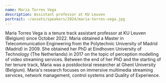 ```yaml
---
name: Maria Torres Vega
description: Assistant professor at KU Leuven
portrait: ~/assets/speakers/2024/maria-torres-vega.jpg
---
```


Maria Torres Vega is a tenure track assistant professor at KU Leuven (Belgium) since October 2022. Maria obtained a Master in Telecommunication Engineering from the Polytechnic University of Madrid (Madrid) in 2009. She obtained her PhD at Eindhoven University of Technology (The Netherlands) in 2017 on the topic of perception modelling of video streaming services. Between the end of her PhD and the starting of her tenure track, Maria was a postdoctoral researcher at Ghent University (Belgium). Maria's research focuses on immersive multimedia streaming services, network management, control systems and Quality of Experience.
